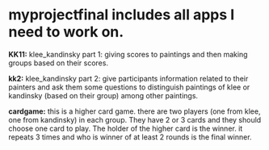 # myprojectfinal includes all apps I need to work on. 
**KK11:** klee_kandinsky part 1: giving scores to paintings and then making groups based on their scores. 

**kk2:** klee_kandinsky part 2: give participants information related to their painters and ask them some questions to distinguish paintings of klee or kandinsky (based on their group) among other paintings. 

**cardgame:** this is a higher card game. there are two players (one from klee, one from kandinsky) in each group. They have 2 or 3 cards and they should choose one card to play. The holder of the higher card is the winner. it repeats 3 times and who is winner of at least 2 rounds is the final winner. 
